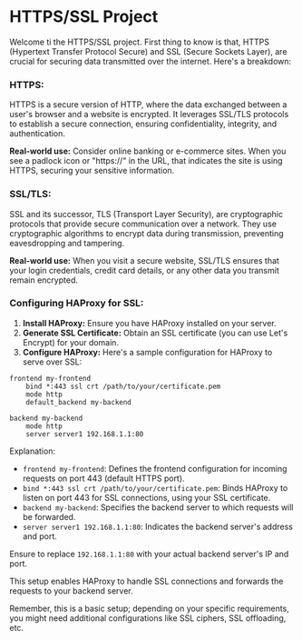 # HTTPS/SSL Project

Welcome ti the HTTPS/SSL project. First thing to know is that, HTTPS (Hypertext Transfer Protocol Secure) and SSL (Secure Sockets Layer), are crucial for securing data transmitted over the internet. Here's a breakdown:

### HTTPS:
HTTPS is a secure version of HTTP, where the data exchanged between a user's browser and a website is encrypted. It leverages SSL/TLS protocols to establish a secure connection, ensuring confidentiality, integrity, and authentication.

**Real-world use:** Consider online banking or e-commerce sites. When you see a padlock icon or "https://" in the URL, that indicates the site is using HTTPS, securing your sensitive information.

### SSL/TLS:
SSL and its successor, TLS (Transport Layer Security), are cryptographic protocols that provide secure communication over a network. They use cryptographic algorithms to encrypt data during transmission, preventing eavesdropping and tampering.

**Real-world use:** When you visit a secure website, SSL/TLS ensures that your login credentials, credit card details, or any other data you transmit remain encrypted.

### Configuring HAProxy for SSL:

1. **Install HAProxy:** Ensure you have HAProxy installed on your server.
2. **Generate SSL Certificate:** Obtain an SSL certificate (you can use Let's Encrypt) for your domain.
3. **Configure HAProxy:** Here's a sample configuration for HAProxy to serve over SSL:

```plaintext
frontend my-frontend
    bind *:443 ssl crt /path/to/your/certificate.pem
    mode http
    default_backend my-backend

backend my-backend
    mode http
    server server1 192.168.1.1:80
```

Explanation:
- `frontend my-frontend`: Defines the frontend configuration for incoming requests on port 443 (default HTTPS port).
- `bind *:443 ssl crt /path/to/your/certificate.pem`: Binds HAProxy to listen on port 443 for SSL connections, using your SSL certificate.
- `backend my-backend`: Specifies the backend server to which requests will be forwarded.
- `server server1 192.168.1.1:80`: Indicates the backend server's address and port.

Ensure to replace `192.168.1.1:80` with your actual backend server's IP and port.

This setup enables HAProxy to handle SSL connections and forwards the requests to your backend server.

Remember, this is a basic setup; depending on your specific requirements, you might need additional configurations like SSL ciphers, SSL offloading, etc.
